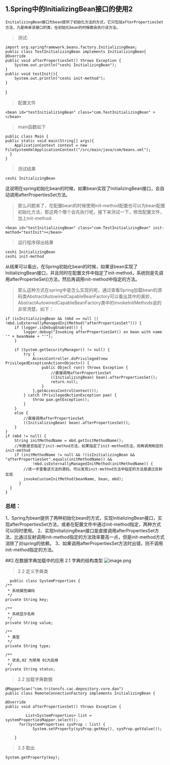 ## 1.Spring中的InitializingBean接口的使用2
    InitializingBean接口为bean提供了初始化方法的方式，它只包括afterPropertiesSet方法，凡是继承该接口的类，在初始化bean的时候都会执行该方法。
> 测试:

    import org.springframework.beans.factory.InitializingBean;
    public class TestInitializingBean implements InitializingBean{
    @Override
    public void afterPropertiesSet() throws Exception {
        System.out.println("ceshi InitializingBean");        
    }
    public void testInit(){
        System.out.println("ceshi init-method");        
    }
  }
> 配置文件

    <bean id="testInitializingBean" class="com.TestInitializingBean" ></bean>
> main函数如下

    public class Main {
    public static void main(String[] args){
        ApplicationContext context = new FileSystemXmlApplicationContext("/src/main/java/com/beans.xml");
      }
    }
>  测试结果
     
    ceshi InitializingBean

这说明在spring初始化bean的时候，如果bean实现了InitializingBean接口，会自动调用afterPropertiesSet方法。



>  那么问题来了，在配置bean的时候使用init-method配置也可以为bean配置初始化方法，那这两个哪个会先执行呢，接下来测试一下，修改配置文件，加上init-method:

    <bean id="testInitializingBean" class="com.TestInitializingBean" init-method="testInit"></bean>

>运行程序得出结果

    ceshi InitializingBean
    ceshi init-method

从结果可以看出，在Spring初始化bean的时候，如果该bean实现了InitializingBean接口，并且同时在配置文件中指定了init-method，系统则是先调用afterPropertieSet()方法，然后再调用init-method中指定的方法。

> 那么这种方式在spring中是怎么实现的呢，通过查看Spring加载bean的源码类AbstractAutowiredCapableBeanFactory可以看出其中的奥妙，AbstractAutowiredCapableBeanFactory类中的invokeInitMethods说的非常清楚，如下：

    if (isInitializingBean && (mbd == null || !mbd.isExternallyManagedInitMethod("afterPropertiesSet"))) {
        if (logger.isDebugEnabled()) {
            logger.debug("Invoking afterPropertiesSet() on bean with name '" + beanName + "'");
        }
         
        if (System.getSecurityManager() != null) {
            try {
                AccessController.doPrivileged(new PrivilegedExceptionAction<Object>() {
                    public Object run() throws Exception {
                        //直接调用afterPropertiesSet
                        ((InitializingBean) bean).afterPropertiesSet();
                        return null;
                    }
                },getAccessControlContext());
            } catch (PrivilegedActionException pae) {
                throw pae.getException();
            }
        }                
        else {
            //直接调用afterPropertiesSet
            ((InitializingBean) bean).afterPropertiesSet();
        }
    }
    if (mbd != null) {
        String initMethodName = mbd.getInitMethodName();
        //判断是否指定了init-method方法，如果指定了init-method方法，则再调用制定的init-method
        if (initMethodName != null && !(isInitializingBean && "afterPropertiesSet".equals(initMethodName)) &&
                !mbd.isExternallyManagedInitMethod(initMethodName)) {
            //进一步查看该方法的源码，可以发现init-method方法中指定的方法是通过反射实现
            invokeCustomInitMethod(beanName, bean, mbd);
          }
      }
    }


### 总结：
1、Spring为bean提供了两种初始化bean的方式，实现InitializingBean接口，实现afterPropertiesSet方法，或者在配置文件中通过init-method指定，两种方式可以同时使用。
2、实现InitializingBean接口是直接调用afterPropertiesSet方法，比通过反射调用init-method指定的方法效率要高一点，但是init-method方式消除了对spring的依赖。
3、如果调用afterPropertiesSet方法时出错，则不调用init-method指定的方法。

##2.在数据字典加载中的应用
   2.1  字典的结构类型
![image.png](https://upload-images.jianshu.io/upload_images/11543259-694086ce6d16a184.png?imageMogr2/auto-orient/strip%7CimageView2/2/w/1240)

> 2.2 定义字典类

      public class SystemProperties {
    /**
     * 系统属性编码
     */
    private String key;

    /**
     * 系统显示名称
     */
    private String value;

    /**
     * 类型
     */
    private String type;

    /**
     * 状态,02 为禁用 01为启用
     */
    private String status;

> 2.2 加载字典数据

    @MapperScan("com.tritonsfs.cac.depository.core.dao")
    public class RemoteConnectionFactory implements InitializingBean {

	@Override
	public void afterPropertiesSet() throws Exception {
		
	         List<SystemProperties> list = systemPropertiesMapper.select();
		  for(SystemProperties sysProp : list) {
		        System.setProperty(sysProp.getKey(), sysProp.getValue());

		}
>2.3 取出

    System.getProperty(key);
